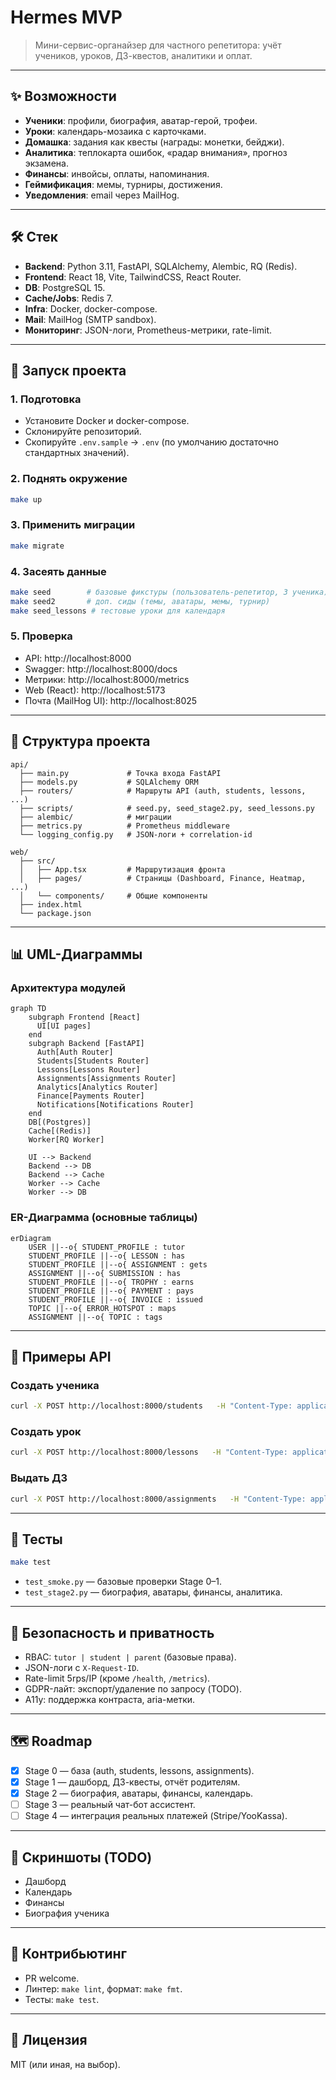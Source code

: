 # Hermes MVP

> Мини-сервис-органайзер для частного репетитора: учёт учеников, уроков, ДЗ-квестов, аналитики и оплат.

---

## ✨ Возможности

- **Ученики**: профили, биография, аватар-герой, трофеи.  
- **Уроки**: календарь-мозаика с карточками.  
- **Домашка**: задания как квесты (награды: монетки, бейджи).  
- **Аналитика**: теплокарта ошибок, «радар внимания», прогноз экзамена.  
- **Финансы**: инвойсы, оплаты, напоминания.  
- **Геймификация**: мемы, турниры, достижения.  
- **Уведомления**: email через MailHog.  

---

## 🛠️ Стек

- **Backend**: Python 3.11, FastAPI, SQLAlchemy, Alembic, RQ (Redis).  
- **Frontend**: React 18, Vite, TailwindCSS, React Router.  
- **DB**: PostgreSQL 15.  
- **Cache/Jobs**: Redis 7.  
- **Infra**: Docker, docker-compose.  
- **Mail**: MailHog (SMTP sandbox).  
- **Мониторинг**: JSON-логи, Prometheus-метрики, rate-limit.  

---

## 🚀 Запуск проекта

### 1. Подготовка

- Установите Docker и docker-compose.  
- Склонируйте репозиторий.  
- Скопируйте `.env.sample` → `.env` (по умолчанию достаточно стандартных значений).

### 2. Поднять окружение

```bash
make up
```

### 3. Применить миграции

```bash
make migrate
```

### 4. Засеять данные

```bash
make seed        # базовые фикстуры (пользователь-репетитор, 3 ученика)
make seed2       # доп. сиды (темы, аватары, мемы, турнир)
make seed_lessons # тестовые уроки для календаря
```

### 5. Проверка

- API: http://localhost:8000  
- Swagger: http://localhost:8000/docs  
- Метрики: http://localhost:8000/metrics  
- Web (React): http://localhost:5173  
- Почта (MailHog UI): http://localhost:8025  

---

## 📂 Структура проекта

```text
api/
  ├── main.py             # Точка входа FastAPI
  ├── models.py           # SQLAlchemy ORM
  ├── routers/            # Маршруты API (auth, students, lessons, ...)
  ├── scripts/            # seed.py, seed_stage2.py, seed_lessons.py
  ├── alembic/            # миграции
  ├── metrics.py          # Prometheus middleware
  └── logging_config.py   # JSON-логи + correlation-id

web/
  ├── src/
  │   ├── App.tsx         # Маршрутизация фронта
  │   ├── pages/          # Страницы (Dashboard, Finance, Heatmap, ...)
  │   └── components/     # Общие компоненты
  ├── index.html
  └── package.json
```

---

## 📊 UML-Диаграммы

### Архитектура модулей

```mermaid
graph TD
    subgraph Frontend [React]
      UI[UI pages]
    end
    subgraph Backend [FastAPI]
      Auth[Auth Router]
      Students[Students Router]
      Lessons[Lessons Router]
      Assignments[Assignments Router]
      Analytics[Analytics Router]
      Finance[Payments Router]
      Notifications[Notifications Router]
    end
    DB[(Postgres)]
    Cache[(Redis)]
    Worker[RQ Worker]

    UI --> Backend
    Backend --> DB
    Backend --> Cache
    Worker --> Cache
    Worker --> DB
```

### ER-Диаграмма (основные таблицы)

```mermaid
erDiagram
    USER ||--o{ STUDENT_PROFILE : tutor
    STUDENT_PROFILE ||--o{ LESSON : has
    STUDENT_PROFILE ||--o{ ASSIGNMENT : gets
    ASSIGNMENT ||--o{ SUBMISSION : has
    STUDENT_PROFILE ||--o{ TROPHY : earns
    STUDENT_PROFILE ||--o{ PAYMENT : pays
    STUDENT_PROFILE ||--o{ INVOICE : issued
    TOPIC ||--o{ ERROR_HOTSPOT : maps
    ASSIGNMENT ||--o{ TOPIC : tags
```

---

## 🔌 Примеры API

### Создать ученика

```bash
curl -X POST http://localhost:8000/students   -H "Content-Type: application/json"   -d '{"name": "Иван Петров"}'
```

### Создать урок

```bash
curl -X POST http://localhost:8000/lessons   -H "Content-Type: application/json"   -d '{"student_id": 1, "date": "2025-09-30T12:00:00", "topic": "Интегралы"}'
```

### Выдать ДЗ

```bash
curl -X POST http://localhost:8000/assignments   -H "Content-Type: application/json"   -d '{"student_id": 1, "title": "Задачи на производные", "reward_type": "star"}'
```

---

## 🧪 Тесты

```bash
make test
```

- `test_smoke.py` — базовые проверки Stage 0–1.  
- `test_stage2.py` — биография, аватары, финансы, аналитика.  

---

## 🔐 Безопасность и приватность

- RBAC: `tutor | student | parent` (базовые права).  
- JSON-логи с `X-Request-ID`.  
- Rate-limit 5rps/IP (кроме `/health`, `/metrics`).  
- GDPR-лайт: экспорт/удаление по запросу (TODO).  
- A11y: поддержка контраста, aria-метки.  

---

## 🗺️ Roadmap

- [x] Stage 0 — база (auth, students, lessons, assignments).  
- [x] Stage 1 — дашборд, ДЗ-квесты, отчёт родителям.  
- [x] Stage 2 — биография, аватары, финансы, календарь.  
- [ ] Stage 3 — реальный чат-бот ассистент.  
- [ ] Stage 4 — интеграция реальных платежей (Stripe/YooKassa).  

---

## 📸 Скриншоты (TODO)

- Дашборд  
- Календарь  
- Финансы  
- Биография ученика  

---

## 🤝 Контрибьютинг

- PR welcome.  
- Линтер: `make lint`, формат: `make fmt`.  
- Тесты: `make test`.  

---

## 📜 Лицензия

MIT (или иная, на выбор).
